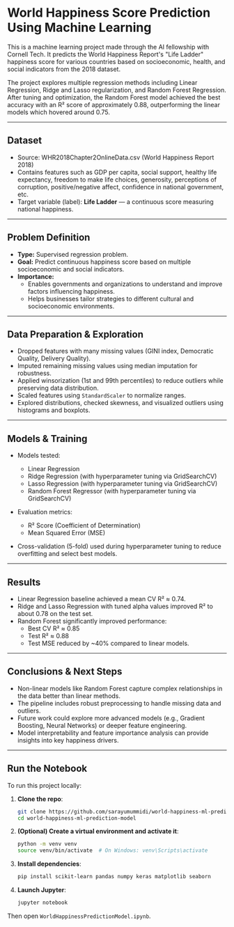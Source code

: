 # World Happiness Score Prediction Using Machine Learning

This is a machine learning project made through the AI fellowship with Cornell Tech. It predicts the World Happiness Report's "Life Ladder" happiness score for various countries based on socioeconomic, health, and social indicators from the 2018 dataset. 

The project explores multiple regression methods including Linear Regression, Ridge and Lasso regularization, and Random Forest Regression. After tuning and optimization, the Random Forest model achieved the best accuracy with an R² score of approximately 0.88, outperforming the linear models which hovered around 0.75.

---

## Dataset

- Source: WHR2018Chapter2OnlineData.csv (World Happiness Report 2018)
- Contains features such as GDP per capita, social support, healthy life expectancy, freedom to make life choices, generosity, perceptions of corruption, positive/negative affect, confidence in national government, etc.
- Target variable (label): **Life Ladder** — a continuous score measuring national happiness.

---

## Problem Definition

- **Type:** Supervised regression problem.
- **Goal:** Predict continuous happiness score based on multiple socioeconomic and social indicators.
- **Importance:** 
  - Enables governments and organizations to understand and improve factors influencing happiness.
  - Helps businesses tailor strategies to different cultural and socioeconomic environments.

---

## Data Preparation & Exploration

- Dropped features with many missing values (GINI index, Democratic Quality, Delivery Quality).
- Imputed remaining missing values using median imputation for robustness.
- Applied winsorization (1st and 99th percentiles) to reduce outliers while preserving data distribution.
- Scaled features using `StandardScaler` to normalize ranges.
- Explored distributions, checked skewness, and visualized outliers using histograms and boxplots.

---

## Models & Training

- Models tested:
  - Linear Regression
  - Ridge Regression (with hyperparameter tuning via GridSearchCV)
  - Lasso Regression (with hyperparameter tuning via GridSearchCV)
  - Random Forest Regressor (with hyperparameter tuning via GridSearchCV)

- Evaluation metrics:
  - R² Score (Coefficient of Determination)
  - Mean Squared Error (MSE)

- Cross-validation (5-fold) used during hyperparameter tuning to reduce overfitting and select best models.

---

## Results

- Linear Regression baseline achieved a mean CV R² ≈ 0.74.
- Ridge and Lasso Regression with tuned alpha values improved R² to about 0.78 on the test set.
- Random Forest significantly improved performance:
  - Best CV R² ≈ 0.85
  - Test R² ≈ 0.88
  - Test MSE reduced by ~40% compared to linear models.

---

## Conclusions & Next Steps

- Non-linear models like Random Forest capture complex relationships in the data better than linear methods.
- The pipeline includes robust preprocessing to handle missing data and outliers.
- Future work could explore more advanced models (e.g., Gradient Boosting, Neural Networks) or deeper feature engineering.
- Model interpretability and feature importance analysis can provide insights into key happiness drivers.

---

## Run the Notebook

To run this project locally:

1. **Clone the repo**:
    ```bash
    git clone https://github.com/sarayumummidi/world-happiness-ml-prediction-model.git
    cd world-happiness-ml-prediction-model
    ```

2. **(Optional) Create a virtual environment and activate it**:
    ```bash
    python -m venv venv
    source venv/bin/activate  # On Windows: venv\Scripts\activate
    ```

3. **Install dependencies**:
    ```bash
    pip install scikit-learn pandas numpy keras matplotlib seaborn
    ```

4. **Launch Jupyter**:
    ```bash
    jupyter notebook
    ```

Then open `WorldHappinessPredictionModel.ipynb`.
